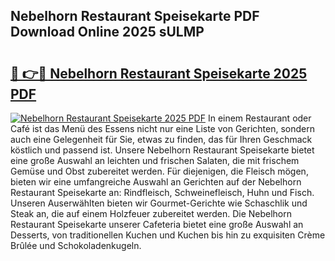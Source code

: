 ## Nebelhorn Restaurant Speisekarte PDF Download Online 2025 sULMP

# <h2><a href="http://gcadoh.nevu.top/?p=Nebelhorn+Restaurant+Speisekarte">🔗 👉🔴 Nebelhorn Restaurant Speisekarte 2025 PDF</a></h2>

[![Nebelhorn Restaurant Speisekarte 2025 PDF](https://i.imgur.com/dBaPXMq.png)](http://gcadoh.nevu.top/?p=Nebelhorn+Restaurant+Speisekarte)
In einem Restaurant oder Café ist das Menü des Essens nicht nur eine Liste von Gerichten, sondern auch eine Gelegenheit für Sie, etwas zu finden, das für Ihren Geschmack köstlich und passend ist. Unsere Nebelhorn Restaurant Speisekarte bietet eine große Auswahl an leichten und frischen Salaten, die mit frischem Gemüse und Obst zubereitet werden. Für diejenigen, die Fleisch mögen, bieten wir eine umfangreiche Auswahl an Gerichten auf der Nebelhorn Restaurant Speisekarte an: Rindfleisch, Schweinefleisch, Huhn und Fisch. Unseren Auserwählten bieten wir Gourmet-Gerichte wie Schaschlik und Steak an, die auf einem Holzfeuer zubereitet werden. Die Nebelhorn Restaurant Speisekarte unserer Cafeteria bietet eine große Auswahl an Desserts, von traditionellen Kuchen und Kuchen bis hin zu exquisiten Crème Brûlée und Schokoladenkugeln.

